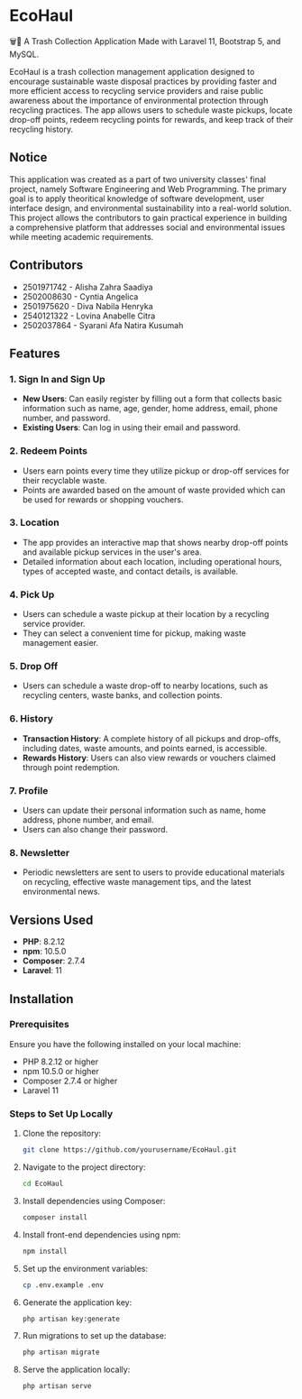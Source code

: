 # EcoHaul
🗑️🍃 A Trash Collection Application Made with Laravel 11, Bootstrap 5, and MySQL.

EcoHaul is a trash collection management application designed to encourage sustainable waste disposal practices by providing faster and more efficient access to recycling service providers and raise public awareness about the importance of environmental protection through recycling practices. The app allows users to schedule waste pickups, locate drop-off points, redeem recycling points for rewards, and keep track of their recycling history.

## Notice
This application was created as a part of two university classes' final project, namely Software Engineering and Web Programming. The primary goal is to apply theoritical knowledge of software development, user interface design, and environmental sustainability into a real-world solution. This project allows the contributors to gain practical experience in building a comprehensive platform that addresses social and environmental issues while meeting academic requirements.

## Contributors
- 2501971742 - Alisha Zahra Saadiya
- 2502008630 - Cyntia Angelica
- 2501975620 - Diva Nabila Henryka
- 2540121322 - Lovina Anabelle Citra
- 2502037864 - Syarani Afa Natira Kusumah

## Features

### 1. Sign In and Sign Up
- **New Users**: Can easily register by filling out a form that collects basic information such as name, age, gender, home address, email, phone number, and password.
- **Existing Users**: Can log in using their email and password.

### 2. Redeem Points
- Users earn points every time they utilize pickup or drop-off services for their recyclable waste.
- Points are awarded based on the amount of waste provided which can be used for rewards or shopping vouchers.

### 3. Location
- The app provides an interactive map that shows nearby drop-off points and available pickup services in the user's area.
- Detailed information about each location, including operational hours, types of accepted waste, and contact details, is available.

### 4. Pick Up
- Users can schedule a waste pickup at their location by a recycling service provider.
- They can select a convenient time for pickup, making waste management easier.

### 5. Drop Off
- Users can schedule a waste drop-off to nearby locations, such as recycling centers, waste banks, and collection points.

### 6. History
- **Transaction History**: A complete history of all pickups and drop-offs, including dates, waste amounts, and points earned, is accessible.
- **Rewards History**: Users can also view rewards or vouchers claimed through point redemption.

### 7. Profile
- Users can update their personal information such as name, home address, phone number, and email.
- Users can also change their password.

### 8. Newsletter
- Periodic newsletters are sent to users to provide educational materials on recycling, effective waste management tips, and the latest environmental news.

## Versions Used
- **PHP**: 8.2.12
- **npm**: 10.5.0
- **Composer**: 2.7.4
- **Laravel**: 11

## Installation

### Prerequisites
Ensure you have the following installed on your local machine:
- PHP 8.2.12 or higher
- npm 10.5.0 or higher
- Composer 2.7.4 or higher
- Laravel 11

### Steps to Set Up Locally
1. Clone the repository:
    ```bash
    git clone https://github.com/yourusername/EcoHaul.git
    ```

2. Navigate to the project directory:
    ```bash
    cd EcoHaul
    ```

3. Install dependencies using Composer:
    ```bash
    composer install
    ```

4. Install front-end dependencies using npm:
    ```bash
    npm install
    ```

5. Set up the environment variables:
    ```bash
    cp .env.example .env
    ```

6. Generate the application key:
    ```bash
    php artisan key:generate
    ```

7. Run migrations to set up the database:
    ```bash
    php artisan migrate
    ```

8. Serve the application locally:
    ```bash
    php artisan serve
    ```

